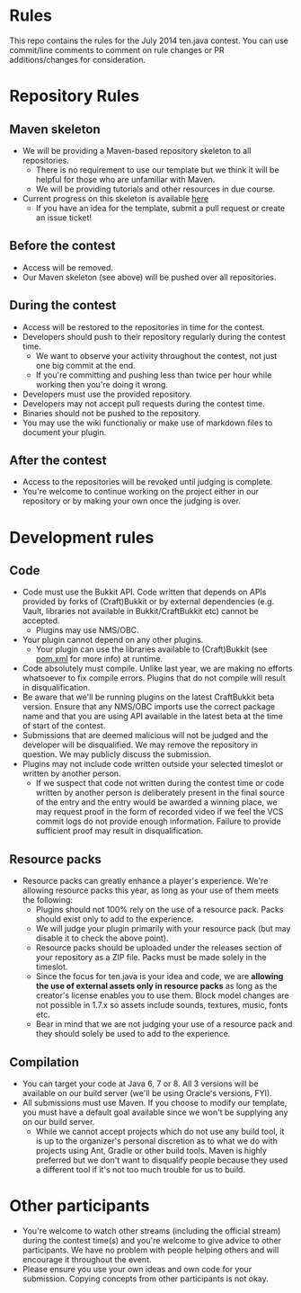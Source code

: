 Rules
==============


This repo contains the rules for the July 2014 ten.java contest. You can use commit/line comments to comment on rule changes or PR additions/changes for consideration.

Repository Rules
================

Maven skeleton
--------------

* We will be providing a Maven-based repository skeleton to all repositories.
  * There is no requirement to use our template but we think it will be helpful for those who are unfamiliar with Maven.   
  * We will be providing tutorials and other resources in due course.
* Current progress on this skeleton is available [here](https://github.com/tenjava/repository-template)
  * If you have an idea for the template, submit a pull request or create an issue ticket!

Before the contest
------------------

* Access will be removed.
* Our Maven skeleton (see above) will be pushed over all repositories.

During the contest
------------------

* Access will be restored to the repositories in time for the contest.
* Developers should push to their repository regularly during the contest time.
  * We want to observe your activity throughout the contest, not just one big commit at the end. 
  * If you're committing and pushing less than twice per hour while working then you're doing it wrong.
* Developers must use the provided repository.
* Developers may not accept pull requests during the contest time.
* Binaries should not be pushed to the repository.
* You may use the wiki functionaliy or make use of markdown files to document your plugin.

After the contest
-----------------
* Access to the repositories will be revoked until judging is complete.
* You're welcome to continue working on the project either in our repository or by making your own once the judging is over.


Development rules
=================

Code
----

* Code must use the Bukkit API. Code written that depends on APIs provided by forks of (Craft)Bukkit or by external dependencies (e.g. Vault, libraries not available in Bukkit/CraftBukkit etc) cannot be accepted.
  * Plugins may use NMS/OBC.
* Your plugin cannot depend on any other plugins.
  * Your plugin can use the libraries available to (Craft)Bukkit (see [pom.xml](https://github.com/Bukkit/CraftBukkit/blob/master/pom.xml#L54) for more info) at runtime.
* Code absolutely must compile. Unlike last year, we are making no efforts whatsoever to fix compile errors. Plugins that do not compile will result in disqualification.
* Be aware that we'll be running plugins on the latest CraftBukkit beta version. Ensure that any NMS/OBC imports use the correct package name and that you are using API available in the latest beta at the time of start of the contest.
* Submissions that are deemed malicious will not be judged and the developer will be disqualified. We may remove the repository in question. We may publicly discuss the submission.
* Plugins may not include code written outside your selected timeslot or written by another person.
  * If we suspect that code not written during the contest time or code written by another person is deliberately present in the final source of the entry and the entry would be awarded a winning place, we may request proof in the form of recorded video if we feel the VCS commit logs do not provide enough information. Failure to provide sufficient proof may result in disqualification.

Resource packs
--------------

* Resource packs can greatly enhance a player's experience. We're allowing resource packs this year, as long as your use of them meets the following:
  * Plugins should not 100% rely on the use of a resource pack. Packs should exist only to add to the experience.
  * We will judge your plugin primarily with your resource pack (but may disable it to check the above point).
  * Resource packs should be uploaded under the releases section of your repository as a ZIP file. Packs must be made solely in the timeslot.
  * Since the focus for ten.java is your idea and code, we are **allowing the use of external assets only in resource packs** as long as the creator's license enables you to use them. Block model changes are not possible in 1.7.x so assets include sounds, textures, music, fonts etc.
  * Bear in mind that we are not judging your use of a resource pack and they should solely be used to add to the experience.

Compilation
-----------

* You can target your code at Java 6, 7 or 8. All 3 versions will be available on our build server (we'll be using Oracle's versions, FYI).
* All submissions must use Maven. If you choose to modify our template, you must have a default goal available since we won't be supplying any on our build server.
  * While we cannot accept projects which do not use any build tool, it is up to the organizer's personal discretion as to what we do with projects using Ant, Gradle or other build tools. Maven is highly preferred but we don't want to disqualify people because they used a different tool if it's not too much trouble for us to build.

Other participants
==================

* You're welcome to watch other streams (including the official stream) during the contest time(s) and you're welcome to give advice to other participants. We have no problem with people helping others and will encourage it throughout the event.
* Please ensure you use your own ideas and own code for your submission. Copying concepts from other participants is not okay.
